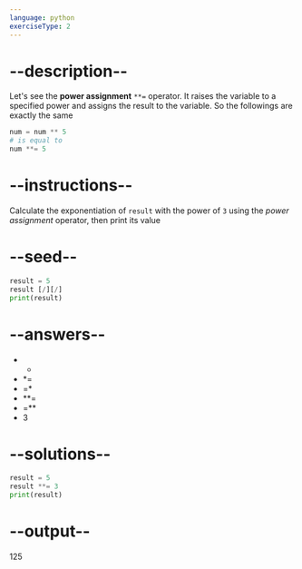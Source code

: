 ```yaml
---
language: python
exerciseType: 2
---
```


# --description--

Let's see the **power assignment** `**=` operator.
It raises the variable to a specified power and assigns the result to the variable.
So the followings are exactly the same
```python
num = num ** 5
# is equal to
num **= 5
```

# --instructions--

Calculate the exponentiation of `result` with the power of `3` using the *power assignment* operator, then print its value

# --seed--

```python
result = 5
result [/][/]
print(result)
```

# --answers--

- * 
- *= 
- =* 
- **= 
- =** 
- 3

# --solutions--

```python
result = 5
result **= 3
print(result)
```

# --output--

125
